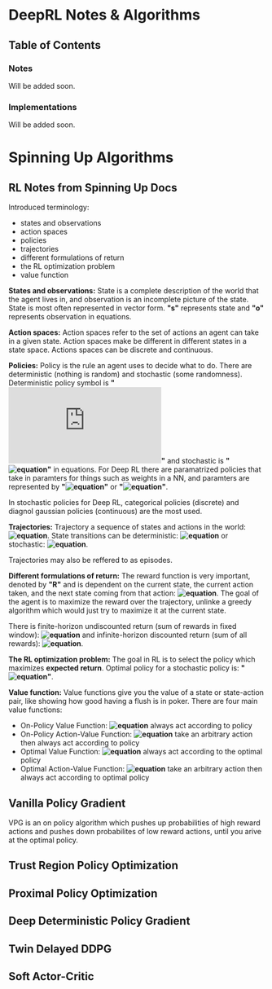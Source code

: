 # DeepRL Notes & Algorithms



## Table of Contents

### Notes
Will be added soon.

### Implementations
Will be added soon.



# Spinning Up Algorithms



## RL Notes from Spinning Up Docs

Introduced terminology:
- states and observations
- action spaces
- policies
- trajectories
- different formulations of return
- the RL optimization problem
- value function

**States and observations:** State is a complete description of the world that the agent lives in, and observation is an incomplete picture of the state. State is most often represented in vector form. **"s"** represents state and **"o"** represents observation in equations.

**Action spaces:** Action spaces refer to the set of actions an agent can take in a given state. Action spaces make be different in different states in a state space. Actions spaces can be discrete and continuous. 

**Policies:** Policy is the rule an agent uses to decide what to do. There are deterministic (nothing is random) and stochastic (some randomness). Deterministic policy symbol is **"![equation](http://www.sciweavers.org/tex2img.php?eq=%20%5Cmu%20&bc=White&fc=Black&im=jpg&fs=12&ff=arev&edit=0)"** and stochastic is **"![equation](https://bit.ly/2YMk5Q0)"** in equations. For Deep RL there are paramatrized policies that take in paramters for things such as weights in a NN, and paramters are represented by **"![equation](https://bit.ly/2YMk7HC)"** or **"![equation](https://bit.ly/1qZlGxq)"**. 

In stochastic policies for Deep RL, categorical policies (discrete) and diagnol gaussian policies (continuous) are the most used. 

**Trajectories:** Trajectory a sequence of states and actions in the world: **![equation](https://bit.ly/3geD1Nb)**. State transitions can be deterministic: **![equation](https://bit.ly/2Amenem)** or stochastic: **![equation](https://bit.ly/3ihLiBN)**.

Trajectories may also be reffered to as episodes. 

**Different formulations of return:** The reward function is very important, denoted by **"R"** and is dependent on the current state, the current action taken, and the next state coming from that action: **![equation](https://bit.ly/31x7S3i)**. The goal of the agent is to maximize the reward over the trajectory, unlinke a greedy algorithm which would just try to maximize it at the current state. 

There is finite-horizon undiscounted return (sum of rewards in fixed window): **![equation](https://bit.ly/2ZpmDCH)** and infinite-horizon discounted return (sum of all rewards): **![equation](https://bit.ly/2Vwzhij)**.

**The RL optimization problem:** The goal in RL is to select the policy which maximizes **expected return**. Optimal policy for a stochastic policy is: **"![equation](https://bit.ly/3iopRiL)"**. 

**Value function:** Value functions give you the value of a state or state-action pair, like showing how good having a flush is in poker. There are four main value functions:
- On-Policy Value Function: **![equation](https://bit.ly/2NHUoKf)** always act according to policy
- On-Policy Action-Value Function: **![equation](https://bit.ly/2AiwbqB)** take an arbitrary action then always act according to policy
- Optimal Value Function: **![equation](https://bit.ly/3gi6YMt)** always act according to the optimal policy 
- Optimal Action-Value Function: **![equation](https://bit.ly/2YP5FPf)** take an arbitrary action then always act according to optimal policy



## Vanilla Policy Gradient

VPG is an on policy algorithm which pushes up probabilities of high reward actions and pushes down probabilites of low reward actions, until you arive at the optimal policy. 

## Trust Region Policy Optimization

## Proximal Policy Optimization

## Deep Deterministic Policy Gradient

## Twin Delayed DDPG

## Soft Actor-Critic


<!-- # An Introduction to Deep Reinforcement Learning Notes
[Book Here](https://arxiv.org/abs/1811.12560)

## Chapter 1: Introduction

Chapter 1 just goes over the motivation of the book and lays out the contents of each chapter.

## Chapter 2: Machine Learning & Deep Learning

Machine learning is ultimately a form of pattern recognition and can be summarized in three topics, being: 
- Supervised Learning: training from labeled data
- Unsupervised Learning: training from unlabeled data
- Reinforcement Learning: training to maximize cumulative rewards from certain actions

All three of these are greatly helped through function approximators, which are essentially the heart of ML. Some examples being:
- Linear models
- SVMs
- Descision trees
- Gaussian processes
- Deep Learning

### Supervised learning and the concepts of bias and overfitting

### Unsupervised learning

### The deep learning approach



## Chapter 3: Intro to RL

## Chapter 4: Value-based Methods for Deep RL

## Chapter 5: Policy Gradient Methods for Deep RL

## Chapter 6: Model-base Methods for Deep RL

## Chapter 7: The Concept of Generalization

## Chapter 8: Particular Challenges in the Online Setting

## Chapter 9: Benchmarking Deep RL

## Chapter 10: Deep RL Beyond MDPs

## Chapter 11: Perspectives on Deep RL 

## Chapter 12: Conclusion -->